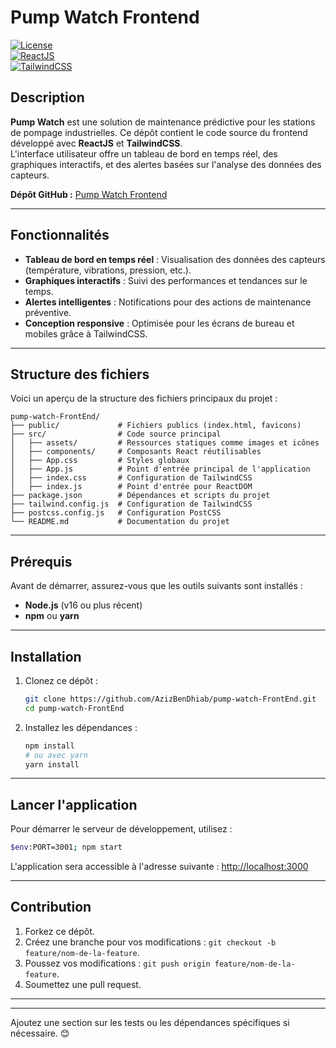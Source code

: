 # Pump Watch Frontend  

[![License](https://img.shields.io/badge/license-MIT-green)](./LICENSE)  
[![ReactJS](https://img.shields.io/badge/react-v18.0-blue)](https://reactjs.org/)  
[![TailwindCSS](https://img.shields.io/badge/tailwind-v3.0-teal)](https://tailwindcss.com/)  

## Description  
**Pump Watch** est une solution de maintenance prédictive pour les stations de pompage industrielles. Ce dépôt contient le code source du frontend développé avec **ReactJS** et **TailwindCSS**.  
L'interface utilisateur offre un tableau de bord en temps réel, des graphiques interactifs, et des alertes basées sur l'analyse des données des capteurs.  

**Dépôt GitHub :** [Pump Watch Frontend](https://github.com/AzizBenDhiab/pump-watch-FrontEnd)  

---

## Fonctionnalités  
- **Tableau de bord en temps réel** : Visualisation des données des capteurs (température, vibrations, pression, etc.).  
- **Graphiques interactifs** : Suivi des performances et tendances sur le temps.  
- **Alertes intelligentes** : Notifications pour des actions de maintenance préventive.  
- **Conception responsive** : Optimisée pour les écrans de bureau et mobiles grâce à TailwindCSS.  

---

## Structure des fichiers  
Voici un aperçu de la structure des fichiers principaux du projet :  
```plaintext  
pump-watch-FrontEnd/  
├── public/             # Fichiers publics (index.html, favicons)  
├── src/                # Code source principal  
│   ├── assets/         # Ressources statiques comme images et icônes  
│   ├── components/     # Composants React réutilisables  
│   ├── App.css         # Styles globaux  
│   ├── App.js          # Point d'entrée principal de l'application  
│   ├── index.css       # Configuration de TailwindCSS  
│   ├── index.js        # Point d'entrée pour ReactDOM  
├── package.json        # Dépendances et scripts du projet  
├── tailwind.config.js  # Configuration de TailwindCSS  
├── postcss.config.js   # Configuration PostCSS  
└── README.md           # Documentation du projet  
```  

---

## Prérequis  
Avant de démarrer, assurez-vous que les outils suivants sont installés :  
- **Node.js** (v16 ou plus récent)  
- **npm** ou **yarn**  

---

## Installation  
1. Clonez ce dépôt :  
   ```bash  
   git clone https://github.com/AzizBenDhiab/pump-watch-FrontEnd.git  
   cd pump-watch-FrontEnd  
   ```  

2. Installez les dépendances :  
   ```bash  
   npm install  
   # ou avec yarn  
   yarn install  
   ```  

---

## Lancer l'application  
Pour démarrer le serveur de développement, utilisez :  
```bash  
$env:PORT=3001; npm start

```  
L'application sera accessible à l'adresse suivante : [http://localhost:3000](http://localhost:3000)  

---


## Contribution  
1. Forkez ce dépôt.  
2. Créez une branche pour vos modifications : `git checkout -b feature/nom-de-la-feature`.  
3. Poussez vos modifications : `git push origin feature/nom-de-la-feature`.  
4. Soumettez une pull request.  

---




--- 

Ajoutez une section sur les tests ou les dépendances spécifiques si nécessaire. 😊
